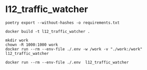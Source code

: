 # l12_traffic_watcher

```shell
poetry export --without-hashes -o requirements.txt
```

```shell
docker build -t l12_traffic_watcher .

mkdir work
chown -R 1000:1000 work
docker run --rm --env-file ./.env -w /work -v "./work:/work" l12_traffic_watcher

docker run --rm --env-file ./.env  l12_traffic_watcher
```
